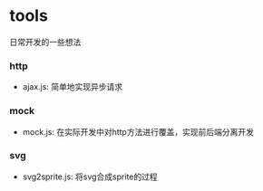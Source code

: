 # tools

日常开发的一些想法

### http

- ajax.js: 简单地实现异步请求


### mock

- mock.js: 在实际开发中对http方法进行覆盖，实现前后端分离开发


### svg

- svg2sprite.js: 将svg合成sprite的过程




